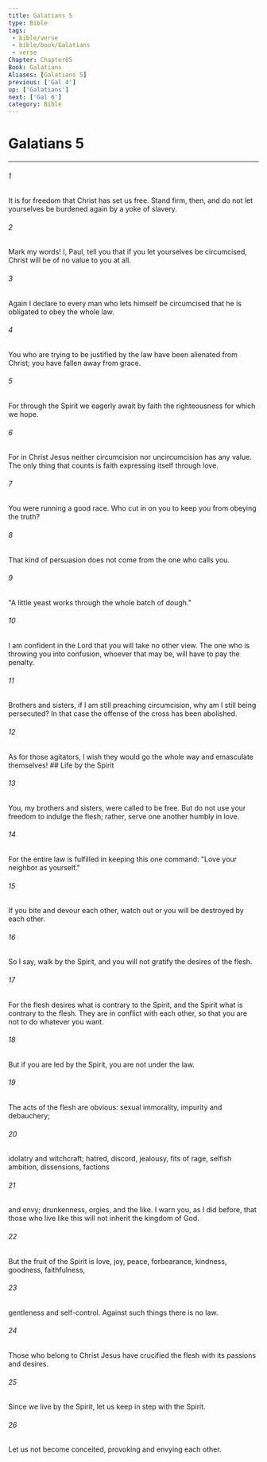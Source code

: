 ```yaml
---
title: Galatians 5
type: Bible
tags:
 - bible/verse
 - bible/book/Galatians
 - verse
Chapter: Chapter05
Book: Galatians
Aliases: [Galatians 5]
previous: ['Gal 4']
up: ['Galatians']
next: ['Gal 6']
category: Bible
---
```

# Galatians 5

***


###### 1 
It is for freedom that Christ has set us free. Stand firm, then, and do not let yourselves be burdened again by a yoke of slavery. 

###### 2 
Mark my words! I, Paul, tell you that if you let yourselves be circumcised, Christ will be of no value to you at all. 

###### 3 
Again I declare to every man who lets himself be circumcised that he is obligated to obey the whole law. 

###### 4 
You who are trying to be justified by the law have been alienated from Christ; you have fallen away from grace. 

###### 5 
For through the Spirit we eagerly await by faith the righteousness for which we hope. 

###### 6 
For in Christ Jesus neither circumcision nor uncircumcision has any value. The only thing that counts is faith expressing itself through love. 

###### 7 
You were running a good race. Who cut in on you to keep you from obeying the truth? 

###### 8 
That kind of persuasion does not come from the one who calls you. 

###### 9 
"A little yeast works through the whole batch of dough." 

###### 10 
I am confident in the Lord that you will take no other view. The one who is throwing you into confusion, whoever that may be, will have to pay the penalty. 

###### 11 
Brothers and sisters, if I am still preaching circumcision, why am I still being persecuted? In that case the offense of the cross has been abolished. 

###### 12 
As for those agitators, I wish they would go the whole way and emasculate themselves! ## Life by the Spirit 

###### 13 
You, my brothers and sisters, were called to be free. But do not use your freedom to indulge the flesh; rather, serve one another humbly in love. 

###### 14 
For the entire law is fulfilled in keeping this one command: "Love your neighbor as yourself." 

###### 15 
If you bite and devour each other, watch out or you will be destroyed by each other. 

###### 16 
So I say, walk by the Spirit, and you will not gratify the desires of the flesh. 

###### 17 
For the flesh desires what is contrary to the Spirit, and the Spirit what is contrary to the flesh. They are in conflict with each other, so that you are not to do whatever you want. 

###### 18 
But if you are led by the Spirit, you are not under the law. 

###### 19 
The acts of the flesh are obvious: sexual immorality, impurity and debauchery; 

###### 20 
idolatry and witchcraft; hatred, discord, jealousy, fits of rage, selfish ambition, dissensions, factions 

###### 21 
and envy; drunkenness, orgies, and the like. I warn you, as I did before, that those who live like this will not inherit the kingdom of God. 

###### 22 
But the fruit of the Spirit is love, joy, peace, forbearance, kindness, goodness, faithfulness, 

###### 23 
gentleness and self-control. Against such things there is no law. 

###### 24 
Those who belong to Christ Jesus have crucified the flesh with its passions and desires. 

###### 25 
Since we live by the Spirit, let us keep in step with the Spirit. 

###### 26 
Let us not become conceited, provoking and envying each other. 
